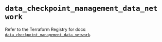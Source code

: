 # `data_checkpoint_management_data_network`

Refer to the Terraform Registry for docs: [`data_checkpoint_management_data_network`](https://registry.terraform.io/providers/checkpointsw/checkpoint/2.11.0/docs/data-sources/management_data_network).
